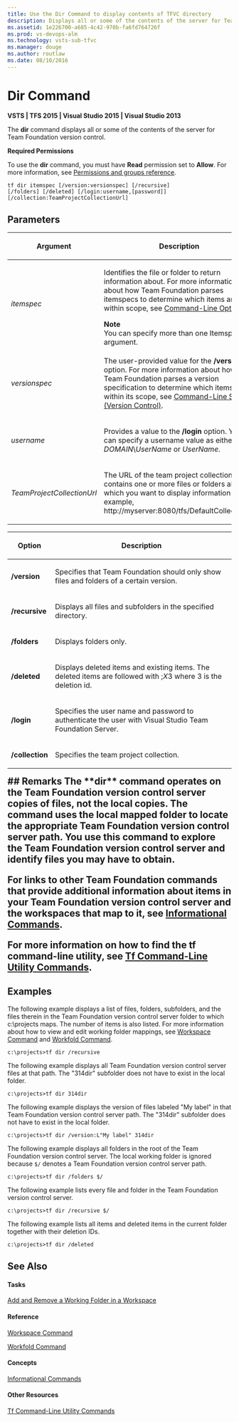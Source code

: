 ```yaml
---
title: Use the Dir Command to display contents of TFVC directory
description: Displays all or some of the contents of the server for Team Foundation version control using the Dir command
ms.assetid: 1e226700-a685-4c42-970b-fa6fd764726f
ms.prod: vs-devops-alm
ms.technology: vsts-sub-tfvc
ms.manager: douge
ms.author: routlaw
ms.date: 08/10/2016
---
```


# Dir Command

**VSTS | TFS 2015 | Visual Studio 2015 | Visual Studio 2013**

The **dir** command displays all or some of the contents of the server for Team Foundation version control.

**Required Permissions**

To use the **dir** command, you must have **Read** permission set to **Allow**. For more information, see [Permissions and groups reference](../security/permissions.md).

    tf dir itemspec [/version:versionspec] [/recursive] 
    [/folders] [/deleted] [/login:username,[password]] [/collection:TeamProjectCollectionUrl]

## Parameters<table>
<thead>
<tr>
<th><p><strong>Argument</strong></p></th>
<th><p><strong>Description</strong></p></th>
</tr>
</thead>
<tbody>
<tr>
<td><p><i>itemspec</i></p></td>
<td><p>Identifies the file or folder to return information about. For more information about how Team Foundation parses itemspecs to determine which items are within scope, see <a href="https://msdn.microsoft.com/library/4y2ash30">Command-Line Options</a>.</p>
<div class="alert">
<div class="mtps-table" xmlns="http://www.w3.org/1999/xhtml">
<div class="mtps-row">
<strong>Note</strong>
</div>
<div class="mtps-row">
You can specify more than one Itemspec argument.
</div>
</div>
</div></td>
</tr>
<tr>
<td><p><i>versionspec</i></p></td>
<td><p>The user-provided value for the <strong>/version</strong> option. For more information about how Team Foundation parses a version specification to determine which items are within its scope, see <a href="https://msdn.microsoft.com/library/56f7w6be">Command-Line Syntax (Version Control)</a>.</p></td>
</tr>
<tr>
<td><p><i>username</i></p></td>
<td><p>Provides a value to the <strong>/login</strong> option. You can specify a username value as either <i>DOMAIN</i>\<i>UserName</i> or <i>UserName</i>.</p></td>
</tr>
<tr>
<td><p><i>TeamProjectCollectionUrl</i></p></td>
<td><p>The URL of the team project collection that contains one or more files or folders about which you want to display information (for example, http://myserver:8080/tfs/DefaultCollection/).</p></td>
</tr>
</tbody>
</table>

<table>
<thead>
<tr>
<th><p><strong>Option</strong></p></th>
<th><p><strong>Description</strong></p></th>
</tr>
</thead>
<tbody>
<tr>
<td><p><strong>/version</strong></p></td>
<td><p>Specifies that Team Foundation should only show files and folders of a certain version.</p></td>
</tr>
<tr>
<td><p><strong>/recursive</strong></p></td>
<td><p>Displays all files and subfolders in the specified directory.</p></td>
</tr>
<tr>
<td><p><strong>/folders</strong></p></td>
<td><p>Displays folders only.</p></td>
</tr>
<tr>
<td><p><strong>/deleted</strong></p></td>
<td><p>Displays deleted items and existing items. The deleted items are followed with ;<em>X</em>3 where 3 is the deletion id.</p></td>
</tr>
<tr>
<td><p><strong>/login</strong></p></td>
<td><p>Specifies the user name and password to authenticate the user with Visual Studio Team Foundation Server.</p></td>
</tr>
<tr>
<td><p><strong>/collection</strong></p></td>
<td><p>Specifies the team project collection.</p></td>
</tr>
</tbody>
</table>
## Remarks
The **dir** command operates on the Team Foundation version control server copies of files, not the local copies. The command uses the local mapped folder to locate the appropriate Team Foundation version control server path. You use this command to explore the Team Foundation version control server and identify files you may have to obtain.

For links to other Team Foundation commands that provide additional information about items in your Team Foundation version control server and the workspaces that map to it, see [Informational Commands](https://msdn.microsoft.com/library/ms181450).

For more information on how to find the **tf** command-line utility, see [Tf Command-Line Utility Commands](https://msdn.microsoft.com/library/z51z7zy0).
## Examples
The following example displays a list of files, folders, subfolders, and the files therein in the Team Foundation version control server folder to which c:\\projects maps. The number of items is also listed. For more information about how to view and edit working folder mappings, see [Workspace Command](workspace-command.md) and [Workfold Command](workfold-command.md).

    c:\projects>tf dir /recursive

The following example displays all Team Foundation version control server files at that path. The "314dir" subfolder does not have to exist in the local folder.

    c:\projects>tf dir 314dir

The following example displays the version of files labeled "My label" in that Team Foundation version control server path. The "314dir" subfolder does not have to exist in the local folder.

    c:\projects>tf dir /version:L"My label" 314dir

The following example displays all folders in the root of the Team Foundation version control server. The local working folder is ignored because `$/` denotes a Team Foundation version control server path.

    c:\projects>tf dir /folders $/

The following example lists every file and folder in the Team Foundation version control server.

    c:\projects>tf dir /recursive $/

The following example lists all items and deleted items in the current folder together with their deletion IDs.

    c:\projects>tf dir /deleted

## See Also

#### Tasks

[Add and Remove a Working Folder in a Workspace](https://msdn.microsoft.com/library/ms181386)

#### Reference

[Workspace Command](workspace-command.md)

[Workfold Command](workfold-command.md)

#### Concepts

[Informational Commands](https://msdn.microsoft.com/library/ms181450)

#### Other Resources

[Tf Command-Line Utility Commands](https://msdn.microsoft.com/library/z51z7zy0)
